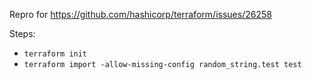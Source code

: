 Repro for https://github.com/hashicorp/terraform/issues/26258

Steps:

- `terraform init`
- `terraform import -allow-missing-config random_string.test test`
